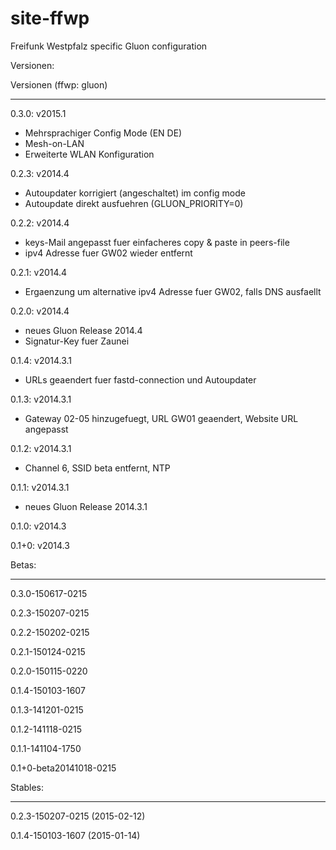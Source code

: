 site-ffwp
=========

Freifunk Westpfalz specific Gluon configuration

Versionen:


Versionen (ffwp: gluon)

------------------------------------------

0.3.0: v2015.1
+ Mehrsprachiger Config Mode (EN DE)
+ Mesh-on-LAN
+ Erweiterte WLAN Konfiguration 

0.2.3: v2014.4
+ Autoupdater korrigiert (angeschaltet) im config mode
+ Autoupdate direkt ausfuehren (GLUON_PRIORITY=0) 

0.2.2: v2014.4
+ keys-Mail angepasst fuer einfacheres copy & paste in peers-file
+ ipv4 Adresse fuer GW02 wieder entfernt

0.2.1: v2014.4
+ Ergaenzung um alternative ipv4 Adresse fuer GW02, falls DNS ausfaellt

0.2.0: v2014.4
+ neues Gluon Release 2014.4
+ Signatur-Key fuer Zaunei

0.1.4: v2014.3.1
+ URLs geaendert fuer fastd-connection und Autoupdater

0.1.3: v2014.3.1
+ Gateway 02-05 hinzugefuegt, URL GW01 geaendert, Website URL angepasst

0.1.2: v2014.3.1
+ Channel 6, SSID beta entfernt, NTP

0.1.1: v2014.3.1
+ neues Gluon Release 2014.3.1

0.1.0: v2014.3

0.1+0: v2014.3



Betas:

------------------------------------------

0.3.0-150617-0215

0.2.3-150207-0215

0.2.2-150202-0215

0.2.1-150124-0215
 
0.2.0-150115-0220

0.1.4-150103-1607

0.1.3-141201-0215

0.1.2-141118-0215

0.1.1-141104-1750

0.1+0-beta20141018-0215



Stables:

------------------------------------------

0.2.3-150207-0215 (2015-02-12)

0.1.4-150103-1607 (2015-01-14)

